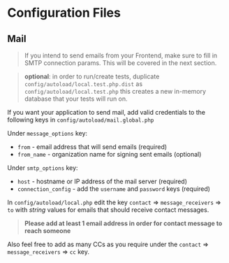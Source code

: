 # Configuration Files

## Mail

> If you intend to send emails from your Frontend, make sure to fill in SMTP connection params.
> This will be covered in the next section.

> **optional**: in order to run/create tests, duplicate `config/autoload/local.test.php.dist` as `config/autoload/local.test.php`
> this creates a new in-memory database that your tests will run on.

If you want your application to send mail, add valid credentials to the following keys in `config/autoload/mail.global.php`

Under `message_options` key:

- `from` - email address that will send emails (required)
- `from_name` - organization name for signing sent emails (optional)

Under `smtp_options` key:

- `host` - hostname or IP address of the mail server (required)
- `connection_config` - add the `username` and `password` keys (required)

In `config/autoload/local.php` edit the key `contact` => `message_receivers` => `to` with *string* values for emails that should receive contact messages.

> **Please add at least 1 email address in order for contact message to reach someone**

Also feel free to add as many CCs as you require under the `contact` => `message_receivers` => `cc` key.
